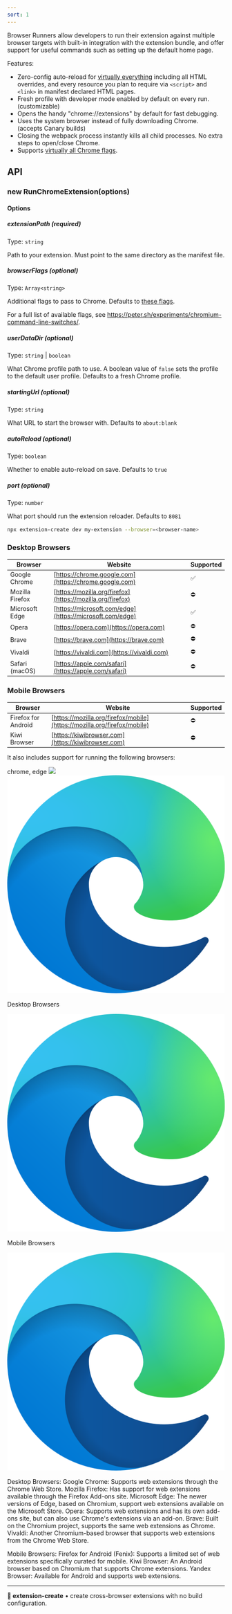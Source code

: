 ```yaml
---
sort: 1
---
```


<!-- make a video of running something -->

Browser Runners allow developers to run their extension against multiple browser targets with built-in integration with the extension bundle, and offer support for useful commands such as setting up the default home page.

Features: 
- Zero-config auto-reload for [virtually everything](https://github.com/cezaraugusto/webpack-run-chrome-extension/issues/4) including all HTML overrides, and every resource you plan to require via `<script>` and `<link>` in manifest declared HTML pages.
- Fresh profile with developer mode enabled by default on every run. (customizable)
- Opens the handy "chrome://extensions" by default for fast debugging.
- Uses the system browser instead of fully downloading Chrome. (accepts Canary builds)
- Closing the webpack process instantly kills all child processes. No extra steps to open/close Chrome.
- Supports [virtually all Chrome flags](https://peter.sh/experiments/chromium-command-line-switches/).

## API

### new RunChromeExtension(options)

#### Options

##### extensionPath (required)

Type: `string`

Path to your extension. Must point to the same directory as the manifest file.

##### browserFlags (optional)

Type: `Array<string>`

Additional flags to pass to Chrome. Defaults to [these flags](https://github.com/GoogleChrome/chrome-launcher/blob/master/src/flags.ts).

For a full list of available flags, see https://peter.sh/experiments/chromium-command-line-switches/.

##### userDataDir (optional)

Type: `string` | `boolean`

What Chrome profile path to use. A boolean value of `false` sets the profile to the default user profile. Defaults to a fresh Chrome profile.

##### startingUrl (optional)

Type: `string`

What URL to start the browser with. Defaults to `about:blank`

##### autoReload (optional)

Type: `boolean`

Whether to enable auto-reload on save. Defaults to `true`

##### port (optional)

Type: `number`

What port should run the extension reloader. Defaults to `8081`

```sh
npx extension-create dev my-extension --browser=<browser-name>
```
### Desktop Browsers

| Browser         | Website                                       | Supported         |
|-----------------|-----------------------------------------------|-------------------|
| Google Chrome   | [https://chrome.google.com](https://chrome.google.com)| ✅                |
| Mozilla Firefox | [https://mozilla.org/firefox](https://mozilla.org/firefox)| ⛔️            |
| Microsoft Edge  | [https://microsoft.com/edge](https://microsoft.com/edge)| ✅              |
| Opera           | [https://opera.com](https://opera.com)                | ⛔️                |
| Brave           | [https://brave.com](https://brave.com)                | ⛔️                |
| Vivaldi         | [https://vivaldi.com](https://vivaldi.com)            | ⛔️                |
| Safari (macOS)  | [https://apple.com/safari](https://apple.com/safari)  | ⛔️                |

### Mobile Browsers

| Browser             | Website                                           | Supported         |
|---------------------|---------------------------------------------------|-------------------|
| Firefox for Android | [https://mozilla.org/firefox/mobile](https://mozilla.org/firefox/mobile) | ⛔️ |
| Kiwi Browser        | [https://kiwibrowser.com](https://kiwibrowser.com)        | ⛔️                |



It also includes support for running the following browsers:

chrome, edge
<img src="https://raw.githubusercontent.com/alrra/browser-logos/main/src/chrome/chrome.svg">
<img src="https://raw.githubusercontent.com/alrra/browser-logos/main/src/edge/edge.svg">


Desktop Browsers

<img src="https://raw.githubusercontent.com/alrra/browser-logos/main/src/edge/edge.svg">

Mobile Browsers

<img src="https://raw.githubusercontent.com/alrra/browser-logos/main/src/edge/edge.svg">

Desktop Browsers:
Google Chrome: Supports web extensions through the Chrome Web Store.
Mozilla Firefox: Has support for web extensions available through the Firefox Add-ons site.
Microsoft Edge: The newer versions of Edge, based on Chromium, support web extensions available on the Microsoft Store.
Opera: Supports web extensions and has its own add-ons site, but can also use Chrome's extensions via an add-on.
Brave: Built on the Chromium project, supports the same web extensions as Chrome.
Vivaldi: Another Chromium-based browser that supports web extensions from the Chrome Web Store.

Mobile Browsers:
Firefox for Android (Fenix): Supports a limited set of web extensions specifically curated for mobile.
Kiwi Browser: An Android browser based on Chromium that supports Chrome extensions.
Yandex Browser: Available for Android and supports web extensions.

---

**🧩 extension-create** • create cross-browser extensions with no build configuration.
